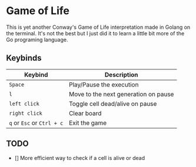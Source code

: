# Game of Life

This is yet another Conway's Game of Life interpretation made in Golang on the terminal.
It's not the best but I just did it to learn a little bit more of the Go programing language.

## Keybinds

   |          Keybind          |         Description                  |
   | ------------------------- | ------------------------------------ |
   | `Space`                   | Play/Pause the execution             |
   | `l`                       | Move to the next generation on pause |
   | `left click`              | Toggle cell dead/alive on pause      |
   | `right click`             | Clear board                          |
   | `q` or `Esc` or `Ctrl + c`| Exit the game                        |

## TODO
- [] More efficient way to check if a cell is alive or dead

